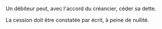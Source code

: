 Un débiteur peut, avec l'accord du créancier, céder sa dette.

La cession doit être constatée par écrit, à peine de nullité.
